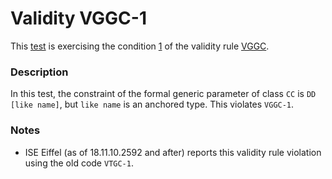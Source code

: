 # Validity VGGC-1

This [test](.) is exercising the condition [1](../Readme.md) of the validity rule [VGGC](../../vggc/Readme.md).

### Description

In this test, the constraint of the formal generic parameter of class `CC` is `DD [like name]`, but `like name` is an anchored type. This violates `VGGC-1`.

### Notes

* ISE Eiffel (as of 18.11.10.2592 and after) reports this validity rule violation using the old code `VTGC-1`.
